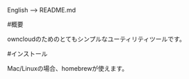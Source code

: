 English --> README.md

#概要

  owncloudのためのとてもシンプルなユーティリティツールです。

#インストール

  Mac/Linuxの場合、homebrewが使えます。
